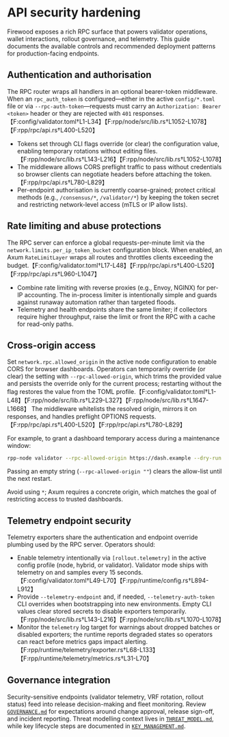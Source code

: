 # API security hardening

Firewood exposes a rich RPC surface that powers validator operations, wallet
interactions, rollout governance, and telemetry. This guide documents the
available controls and recommended deployment patterns for production-facing
endpoints.

## Authentication and authorisation

The RPC router wraps all handlers in an optional bearer-token middleware. When an
`rpc_auth_token` is configured—either in the active `config/*.toml` file or via
`--rpc-auth-token`—requests must carry an `Authorization: Bearer <token>` header
or they are rejected with `401` responses.【F:config/validator.toml†L1-L34】【F:rpp/node/src/lib.rs†L1052-L1078】【F:rpp/rpc/api.rs†L400-L520】

- Tokens set through CLI flags override (or clear) the configuration value,
  enabling temporary rotations without editing files.【F:rpp/node/src/lib.rs†L143-L216】【F:rpp/node/src/lib.rs†L1052-L1078】
- The middleware allows CORS preflight traffic to pass without credentials so
  browser clients can negotiate headers before attaching the token.【F:rpp/rpc/api.rs†L780-L829】
- Per-endpoint authorisation is currently coarse-grained; protect critical
  methods (e.g., `/consensus/*`, `/validator/*`) by keeping the token secret and
  restricting network-level access (mTLS or IP allow lists).

## Rate limiting and abuse protections

The RPC server can enforce a global requests-per-minute limit via the
`network.limits.per_ip_token_bucket` configuration block. When enabled, an Axum
`RateLimitLayer` wraps all routes and throttles clients exceeding the budget.【F:config/validator.toml†L17-L48】【F:rpp/rpc/api.rs†L400-L520】【F:rpp/rpc/api.rs†L960-L1047】

- Combine rate limiting with reverse proxies (e.g., Envoy, NGINX) for per-IP
  accounting. The in-process limiter is intentionally simple and guards against
  runaway automation rather than targeted floods.
- Telemetry and health endpoints share the same limiter; if collectors require
  higher throughput, raise the limit or front the RPC with a cache for read-only
  paths.

## Cross-origin access

Set `network.rpc.allowed_origin` in the active node configuration to enable CORS for
browser dashboards. Operators can temporarily override (or clear) the setting with
`--rpc-allowed-origin`, which trims the provided value and persists the override only
for the current process; restarting without the flag restores the value from the TOML
profile.【F:config/validator.toml†L1-L48】【F:rpp/node/src/lib.rs†L229-L327】【F:rpp/node/src/lib.rs†L1647-L1668】
The middleware whitelists the resolved origin, mirrors it on responses, and handles
preflight OPTIONS requests.【F:rpp/rpc/api.rs†L400-L520】【F:rpp/rpc/api.rs†L780-L829】

For example, to grant a dashboard temporary access during a maintenance window:

```sh
rpp-node validator --rpc-allowed-origin https://dash.example --dry-run
```

Passing an empty string (`--rpc-allowed-origin ""`) clears the allow-list until the
next restart.

Avoid using `*`; Axum requires a concrete origin, which matches the goal of
restricting access to trusted dashboards.

## Telemetry endpoint security

Telemetry exporters share the authentication and endpoint override plumbing used
by the RPC server. Operators should:

- Enable telemetry intentionally via `[rollout.telemetry]` in the active config
  profile (node, hybrid, or validator). Validator mode ships with telemetry on
  and samples every 15 seconds.【F:config/validator.toml†L49-L70】【F:rpp/runtime/config.rs†L894-L912】
- Provide `--telemetry-endpoint` and, if needed, `--telemetry-auth-token` CLI
  overrides when bootstrapping into new environments. Empty CLI values clear
  stored secrets to disable exporters temporarily.【F:rpp/node/src/lib.rs†L143-L216】【F:rpp/node/src/lib.rs†L1070-L1078】
- Monitor the `telemetry` log target for warnings about dropped batches or
  disabled exporters; the runtime reports degraded states so operators can react
  before metrics gaps impact alerting.【F:rpp/runtime/telemetry/exporter.rs†L68-L133】【F:rpp/runtime/telemetry/metrics.rs†L31-L70】

## Governance integration

Security-sensitive endpoints (validator telemetry, VRF rotation, rollout status)
feed into release decision-making and fleet monitoring. Review
[`GOVERNANCE.md`](GOVERNANCE.md) for expectations around change approval, release
sign-off, and incident reporting. Threat modelling context lives in
[`THREAT_MODEL.md`](THREAT_MODEL.md), while key lifecycle steps are documented in
[`KEY_MANAGEMENT.md`](KEY_MANAGEMENT.md).
